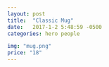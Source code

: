 ```yaml
---
layout: post
title:  "Classic Mug"
date:   2017-1-2 5:48:59 -0500
categories: hero people

img: "mug.png"
price: "18"
---
```


